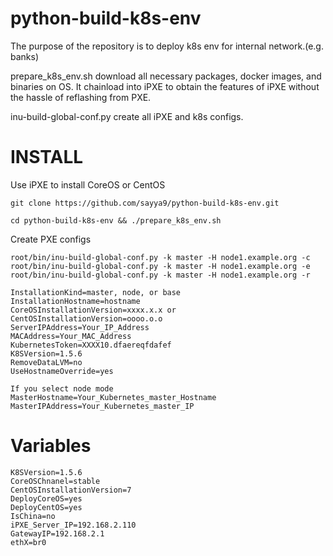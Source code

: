 # python-build-k8s-env

The purpose of the repository is to deploy k8s env for internal network.(e.g. banks)

prepare_k8s_env.sh download all necessary packages, docker images, and binaries on OS. It chainload into iPXE to obtain the features of iPXE without the hassle of reflashing from PXE.

inu-build-global-conf.py create all iPXE and k8s configs.


INSTALL
=======

Use iPXE to install CoreOS or CentOS
```
git clone https://github.com/sayya9/python-build-k8s-env.git

cd python-build-k8s-env && ./prepare_k8s_env.sh
```
 
Create PXE configs
```
root/bin/inu-build-global-conf.py -k master -H node1.example.org -c
root/bin/inu-build-global-conf.py -k master -H node1.example.org -e
root/bin/inu-build-global-conf.py -k master -H node1.example.org -r
```

```
InstallationKind=master, node, or base
InstallationHostname=hostname
CoreOSInstallationVersion=xxxx.x.x or CentOSInstallationVersion=oooo.o.o
ServerIPAddress=Your_IP_Address
MACAddress=Your_MAC_Address
KubernetesToken=XXXX10.dfaereqfdafef
K8SVersion=1.5.6
RemoveDataLVM=no
UseHostnameOverride=yes

If you select node mode
MasterHostname=Your_Kubernetes_master_Hostname
MasterIPAddress=Your_Kubernetes_master_IP
```

Variables
=======

```
K8SVersion=1.5.6
CoreOSChnanel=stable
CentOSInstallationVersion=7
DeployCoreOS=yes
DeployCentOS=yes
IsChina=no
iPXE_Server_IP=192.168.2.110
GatewayIP=192.168.2.1
ethX=br0
```
